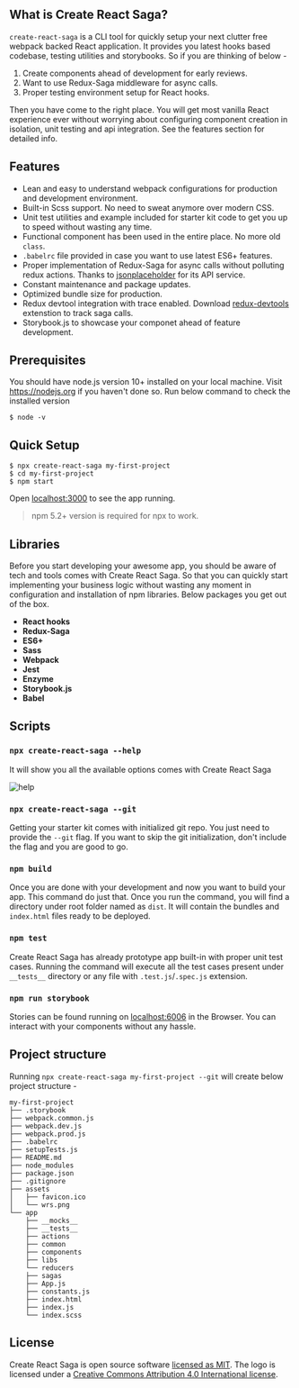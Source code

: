 ## What is Create React Saga?

`create-react-saga` is a CLI tool for quickly setup your next clutter free webpack backed React application. It provides you latest hooks based codebase, testing utilities and storybooks. So if you are thinking of below -
1. Create components ahead of development for early reviews.
2. Want to use Redux-Saga middleware for async calls.
3. Proper testing environment setup for React hooks.

Then you have come to the right place. You will get most vanilla React experience ever without worrying about configuring component creation in isolation, unit testing and api integration. See the features section for detailed info.

## Features
- Lean and easy to understand webpack configurations for production and development environment.
- Built-in Scss support. No need to sweat anymore over modern CSS.
- Unit test utilities and example included for starter kit code to get you up to speed without wasting any time.
- Functional component has been used in the entire place. No more old `class`.
- `.babelrc` file provided in case you want to use latest ES6+ features.
- Proper implementation of Redux-Saga for async calls without polluting redux actions. Thanks to [jsonplaceholder](https://jsonplaceholder.typicode.com) for its API service.
- Constant maintenance and package updates.
- Optimized bundle size for production.
- Redux devtool integration with trace enabled. Download [redux-devtools](https://chrome.google.com/webstore/detail/redux-devtools/lmhkpmbekcpmknklioeibfkpmmfibljd) extenstion to track saga calls.
- Storybook.js to showcase your componet ahead of feature development.

## Prerequisites
You should have node.js version 10+ installed on your local machine. Visit https://nodejs.org if you haven't done so. Run below command to check the installed version

```
$ node -v
```
## Quick Setup
```
$ npx create-react-saga my-first-project
$ cd my-first-project
$ npm start
```
Open [localhost:3000](http://localhost:3000) to see the app running.

> npm 5.2+ version is required for npx to work.

## Libraries

Before you start developing your awesome app, you should be aware of tech and tools comes with Create React Saga. So that you can quickly start implementing your business logic without wasting any moment in configuration and installation of npm libraries. Below packages you get out of the box.

- **React hooks**
- **Redux-Saga**
- **ES6+**
- **Sass**
- **Webpack**
- **Jest**
- **Enzyme**
- **Storybook.js**
- **Babel**

## Scripts

### `npx create-react-saga --help`
It will show you all the available options comes with Create React Saga

<p><img src="https://cdn.jsdelivr.net/npm/create-react-saga@0.7.7/images/help.png" alt="help"/></p>

### `npx create-react-saga --git`
Getting your starter kit comes with initialized git repo. You just need to provide the `--git` flag. If you want to skip the git initialization, don't include the flag and you are good to go.

### `npm build`
Once you are done with your development and now you want to build your app. This command do just that. Once you run the command, you will find a directory under root folder named as `dist`. It will contain the bundles and `index.html` files ready to be deployed.

### `npm test`
Create React Saga has already prototype app built-in with proper unit test cases. Running the command will execute all the test cases present under `__tests__` directory or any file with `.test.js`/`.spec.js` extension.

### `npm run storybook`
Stories can be found running on [localhost:6006](http://localhost:6006) in the Browser. You can interact with your components without any hassle.

## Project structure
Running `npx create-react-saga my-first-project --git` will create below project structure -

```
my-first-project
├── .storybook
├── webpack.common.js
├── webpack.dev.js
├── webpack.prod.js
├── .babelrc
├── setupTests.js
├── README.md
├── node_modules
├── package.json
├── .gitignore
├── assets
│   ├── favicon.ico
│   └── wrs.png
└── app
    ├── __mocks__
    ├── __tests__
    ├── actions
    ├── common
    ├── components
    ├── libs
    └── reducers
    ├── sagas
    ├── App.js
    ├── constants.js
    ├── index.html
    ├── index.js
    └── index.scss
```
## License

Create React Saga is open source software [licensed as MIT](https://github.com/sprakash57/create-react-saga/blob/master/LICENSE). The logo is licensed  under a [Creative Commons Attribution 4.0 International license](https://creativecommons.org/licenses/by/4.0/).
